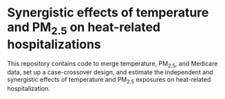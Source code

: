 # Synergistic effects of temperature and PM<sub>2.5</sub> on heat-related hospitalizations

This repository contains code to merge temperature, PM<sub>2.5</sub>, and Medicare data, set up a case-crossover design, and estimate the independent and synergistic effects of temperature and PM<sub>2.5</sub> exposures on heat-related hospitalization.

